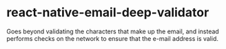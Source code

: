 # react-native-email-deep-validator
Goes beyond validating the characters that make up the email, and instead performs checks on the network to ensure that the e-mail address is valid.
